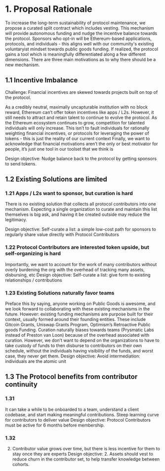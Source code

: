 # 1. Proposal Rationale

To increase the long-term sustainability of protocol maintenance, we propose a curated split contract which includes vesting. This mechanism will provide autonomous funding and nudge the incentive balance towards the protocol. Sponsors who opt-in will be Ethereum-based applications, protocols, and individuals - this aligns well with our community's existing voluntaryist mindset towards public goods funding. If realized, the protocol gains a tool which is meaningfully differentiated along a few different dimensions. There are three main motivations as to why there should be a new mechanism.
## 1.1 Incentive Imbalance

Challenge: Financial incentives are skewed towards projects built on top of the protocol.

As a credibly neutral, maximally uncapturable institution with no block reward, Ethereum can’t offer token incentives like apps / L2s. However, it still needs to attract and retain talent to continue to evolve the protocol.
As the Ethereum ecosystem continues to grow, competition for talented individuals will only increase.
This isn’t to fault individuals for rationally weighting financial incentives, or protocols for leveraging the power of tokens - this is just the reality of our current context
Finally, we want to acknowledge that financial motivations aren’t the only or best motivator for people, it’s just one tool in our toolset that we think is 

Design objective: Nudge balance back to the protocol by getting sponsors to send tokens.

## 1.2 Existing Solutions are limited

### 1.21 Apps / L2s want to sponsor, but curation is hard
There is no existing solution that collects all protocol contributors into one mechanism. Expecting a single organization to curate and maintain this list themselves is big ask, and having it be created outside may reduce the legitimacy.

Design objective: Self-curate a list: a simple low-cost path for sponsors to regularly share value directly with Protocol Contributors
### 1.22 Protocol Contributors are interested token upside, but self-organizing is hard
Importantly, we want to account for the work of many contributors without overly burdening the org with the overhead of tracking many assets, disbursing, etc
Design objective: Self-curate a list: give form to existing relationships / contributions
### 1.23 Existing Solutions naturally favor teams 
Preface this by saying, anyone working on Public Goods is awesome, and we look forward to collaborating with these existing mechanisms in the future. However: existing funding mechanisms are purpose built for their context, usually formed around their founding entities. These include Gitcoin Grants, Uniswap Grants Program, Optimism’s Retroactive Public goods Funding. Curation naturally biases towards teams (Prysmatic Labs instead of Preston van Loon) because of the overhead associated with curation. However, we don’t want to depend on the organizations to have to take custody of funds to then disburse to contributors on their own schedule, without the individuals having visibility of the funds, and worst case, they never get them.
Design objective: Avoid intermediation: individuals are the atomic unit

## 1.3 The Protocol benefits from contributor continuity

### 1.31 
It can take a while to be onboarded to a team, understand a client codebase, and start making meaningful contributions.
Steep learning curve for contributors to deliver value
Design objective: Protocol Contributors must be active for 6 months before membership.

### 1.32
2. Contributor value grows over time, but there is less incentive for them to stay once they are experts
Design objective: 2. Assets should vest to reduce churn in the contributor set, to help transfer knowledge between cohorts.
